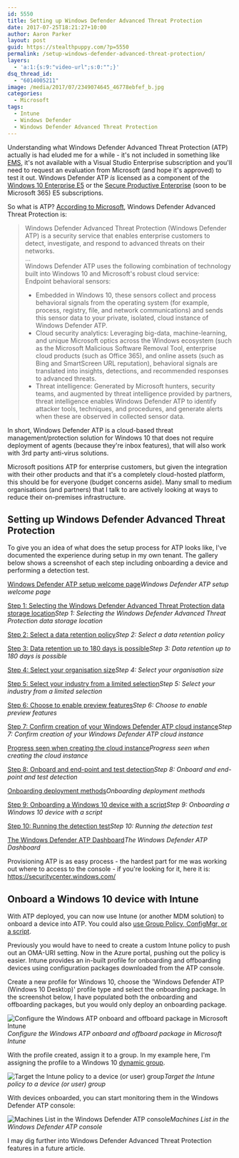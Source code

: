 ```yaml
---
id: 5550
title: Setting up Windows Defender Advanced Threat Protection
date: 2017-07-25T18:21:27+10:00
author: Aaron Parker
layout: post
guid: https://stealthpuppy.com/?p=5550
permalink: /setup-windows-defender-advanced-threat-protection/
layers:
  - 'a:1:{s:9:"video-url";s:0:"";}'
dsq_thread_id:
  - "6014005211"
image: /media/2017/07/2349074645_46778ebfef_b.jpg
categories:
  - Microsoft
tags:
  - Intune
  - Windows Defender
  - Windows Defender Advanced Threat Protection
---
```

Understanding what Windows Defender Advanced Threat Protection (ATP) actually is had eluded me for a while - it's not included in something like [EMS](https://www.microsoft.com/en-au/cloud-platform/enterprise-mobility-security), it's not available with a Visual Studio Enterprise subscription and you'll need to request an evaluation from Microsoft (and hope it's approved) to test it out. Windows Defender ATP _is_ licensed as a component of the [Windows 10 Enterprise E5](https://www.microsoft.com/en-us/WindowsForBusiness/buy) or the [Secure Productive Enterprise](https://www.microsoft.com/en-au/secure-productive-enterprise/default.aspx) (soon to be Microsoft 365) E5 subscriptions.

So what is ATP? [According to Microsoft](https://docs.microsoft.com/en-us/windows/threat-protection/windows-defender-atp/windows-defender-advanced-threat-protection), Windows Defender Advanced Threat Protection is:

> Windows Defender Advanced Threat Protection (Windows Defender ATP) is a security service that enables enterprise customers to detect, investigate, and respond to advanced threats on their networks.  
> ...  
> Windows Defender ATP uses the following combination of technology built into Windows 10 and Microsoft's robust cloud service:  
> Endpoint behavioral sensors:
> 
>   * Embedded in Windows 10, these sensors collect and process behavioral signals from the operating system (for example, process, registry, file, and network communications) and sends this sensor data to your private, isolated, cloud instance of Windows Defender ATP.
>   * Cloud security analytics: Leveraging big-data, machine-learning, and unique Microsoft optics across the Windows ecosystem (such as the Microsoft Malicious Software Removal Tool, enterprise cloud products (such as Office 365), and online assets (such as Bing and SmartScreen URL reputation), behavioral signals are translated into insights, detections, and recommended responses to advanced threats.
>   * Threat intelligence: Generated by Microsoft hunters, security teams, and augmented by threat intelligence provided by partners, threat intelligence enables Windows Defender ATP to identify attacker tools, techniques, and procedures, and generate alerts when these are observed in collected sensor data.

In short, Windows Defender ATP is a cloud-based threat management/protection solution for Windows 10 that does not require deployment of agents (because they're inbox features), that will also work with 3rd party anti-virus solutions. 

Microsoft positions ATP for enterprise customers, but given the integration with their other products and that it's a completely cloud-hosted platform, this should be for everyone (budget concerns aside). Many small to medium organisations (and partners) that I talk to are actively looking at ways to reduce their on-premises infrastructure.

## Setting up Windows Defender Advanced Threat Protection

To give you an idea of what does the setup process for ATP looks like, I've documented the experience during setup in my own tenant. The gallery below shows a screenshot of each step including onboarding a device and performing a detection test.

[Windows Defender ATP setup welcome page]({{site.baseurl}}/media/2017/07/01-Welcome-1.png)*Windows Defender ATP setup welcome page*

[Step 1: Selecting the Windows Defender Advanced Threat Protection data storage location]({{site.baseurl}}/media/2017/07/02-Storage.png)*Step 1: Selecting the Windows Defender Advanced Threat Protection data storage location*

[Step 2: Select a data retention policy]({{site.baseurl}}/media/2017/07/03-DataRetention.png)*Step 2: Select a data retention policy*

[Step 3: Data retention up to 180 days is possible]({{site.baseurl}}/media/2017/07/03a-DataRetentionDays.png)*Step 3: Data retention up to 180 days is possible*

[Step 4: Select your organisation size]({{site.baseurl}}/media/2017/07/04-OrgSize.png)*Step 4: Select your organisation size*

[Step 5: Select your industry from a limited selection]({{site.baseurl}}/media/2017/07/05-Industry.png)*Step 5: Select your industry from a limited selection*

[Step 6: Choose to enable preview features]({{site.baseurl}}/media/2017/07/06-PreviewExperience.png)*Step 6: Choose to enable preview features*

[Step 7: Confirm creation of your Windows Defender ATP cloud instance]({{site.baseurl}}/media/2017/07/07-CreateCloud.png)*Step 7: Confirm creation of your Windows Defender ATP cloud instance*

[Progress seen when creating the cloud instance]({{site.baseurl}}/media/2017/07/08-CreateProgress.png)*Progress seen when creating the cloud instance*

[Step 8: Onboard and end-point and test detection]({{site.baseurl}}/media/2017/07/09-OnboardTest.png)*Step 8: Onboard and end-point and test detection*

[Onboarding deployment methods]({{site.baseurl}}/media/2017/07/09a-OnboardTest-DeploymentMethods.png)*Onboarding deployment methods*

[Step 9: Onboarding a Windows 10 device with a script]({{site.baseurl}}/media/2017/07/10-OnboardTest-Enable-1.png)*Step 9: Onboarding a Windows 10 device with a script*

[Step 10: Running the detection test]({{site.baseurl}}/media/2017/07/11-OnboardTest-Test-1.png)*Step 10: Running the detection test*

[The Windows Defender ATP Dashboard]({{site.baseurl}}/media/2017/07/12-Dashboard.png)*The Windows Defender ATP Dashboard*

Provisioning ATP is as easy process - the hardest part for me was working out where to access to the console - if you're looking for it, here it is: <https://securitycenter.windows.com/>

## Onboard a Windows 10 device with Intune

With ATP deployed, you can now use Intune (or another MDM solution) to onboard a device into ATP. You could also [use Group Policy, ConfigMgr, or a script](https://docs.microsoft.com/en-us/windows/threat-protection/windows-defender-atp/configure-endpoints-windows-defender-advanced-threat-protection).

Previously you would have to need to create a custom Intune policy to push out an OMA-URI setting. Now in the Azure portal, pushing out the policy is easier.  Intune provides an in-built profile for onboarding and offboarding devices using configuration packages downloaded from the ATP console.

Create a new profile for Windows 10, choose the 'Windows Defender ATP (Windows 10 Desktop)' profile type and select the onboarding package. In the screenshot below, I have populated both the onboarding and offboarding packages, but you would only deploy an onboarding package.

![Configure the Windows ATP onboard and offboard package in Microsoft Intune]({{site.baseurl}}/media/2017/07/15-ConfigureIntune-Policy.png)*Configure the Windows ATP onboard and offboard package in Microsoft Intune*

With the profile created, assign it to a group. In my example here, I'm assigning the profile to a Windows 10 [dynamic group](https://docs.microsoft.com/en-us/azure/active-directory/active-directory-accessmanagement-groups-with-advanced-rules).

![Target the Intune policy to a device (or user) group]({{site.baseurl}}/media/2017/07/16-ConfigureIntune-TargetGroup.png)*Target the Intune policy to a device (or user) group*

With devices onboarded, you can start monitoring them in the Windows Defender ATP console:

![Machines List in the Windows Defender ATP console]({{site.baseurl}}/media/2017/07/17-MachinesList.png)*Machines List in the Windows Defender ATP console*

I may dig further into Windows Defender Advanced Threat Protection features in a future article.
